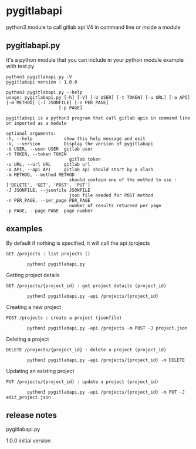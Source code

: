 # pygitlabapi
python3 module to call gitlab api V4 in command line or inside a module

## pygitlabapi.py

It's a python module that you can include in your python module example with test.py

    python3 pygitlabapi.py -V
    pygitlabapi version : 1.0.0

    python3 pygitlabapi.py --help
    usage: pygitlabapi.py [-h] [-V] [-U USER] [-t TOKEN] [-u URL] [-a API] [-m METHOD] [-J JSONFILE] [-n PER_PAGE]
                        [-p PAGE]

    pygitlabapi is a python3 program that call gitlab apis in command line or imported as a module

    optional arguments:
    -h, --help            show this help message and exit
    -V, --version         Display the version of pygitlabapi
    -U USER, --user USER  gitlab user
    -t TOKEN, --token TOKEN
                            gitlab token
    -u URL, --url URL     gitlab url
    -a API, --api API     gitlab api should start by a slash
    -m METHOD, --method METHOD
                            should contain one of the method to use : ['DELETE', 'GET', 'POST', 'PUT']
    -J JSONFILE, --jsonfile JSONFILE
                            json file needed for POST method
    -n PER_PAGE, --per_page PER_PAGE
                            number of results returned per page
    -p PAGE, --page PAGE  page number


## examples

By default if nothing is specified, it will call the api /projects

    GET /projects : list projects ()       

            python3 pygitlabapi.py

Getting  project details 

    GET /projects/{project_id} : get project details (project_id)

            python3 pygitlabapi.py -api /projects/{project_id}
        
Creating a new project

    POST /projects : create a project (jsonfile)

            python3 pygitlabapi.py -api /projects -m POST -J project.json

Deleting a project

    DELETE /projects/{project_id} : delete a project (project_id)

            python3 pygitlabapi.py -api /projects/{project_id} -m DELETE

Updating an existing project

    PUT /projects/{project_id} : update a project (project_id)

            python3 pygitlabapi.py -api /projects/{project_id} -m PUT -J edit_project.json

## release notes

pygitlabapi.py

1.0.0 initial version